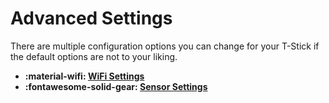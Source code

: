 # Advanced Settings

There are multiple configuration options you can change for your T-Stick if the default options are not to your liking.

- __:material-wifi: [WiFi Settings](./wireless-settings.md)__
- __:fontawesome-solid-gear: [Sensor Settings](./advanced-settings.md)__